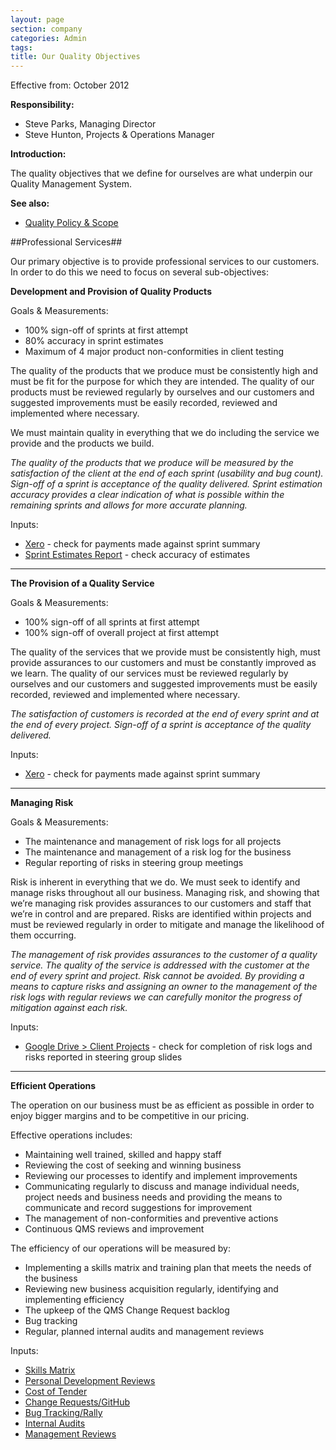 ```yaml
---
layout: page
section: company
categories: Admin
tags:
title: Our Quality Objectives
---
```


Effective from:
October 2012

**Responsibility:**

- Steve Parks, Managing Director
- Steve Hunton, Projects & Operations Manager

**Introduction:**

The quality objectives that we define for ourselves are what underpin our Quality Management System.

**See also:**

- [Quality Policy & Scope](/about-this-site/quality-management-system/quality-policy/)

##Professional Services##

Our primary objective is to provide professional services to our customers. In order to do this we need to focus on several sub-objectives:


**Development and Provision of Quality Products**

Goals & Measurements:

- 100% sign-off of sprints at first attempt
- 80% accuracy in sprint estimates
- Maximum of 4 major product non-conformities in client testing

The quality of the products that we produce must be consistently high and must be fit for the purpose for which they are intended. The quality of our products must be reviewed regularly by ourselves and our customers and suggested improvements must be easily recorded, reviewed and implemented where necessary.

We must maintain quality in everything that we do including the service we provide and the products we build.

*The quality of the products that we produce will be measured by the satisfaction of the client at the end of each sprint (usability and bug count). Sign-off of a sprint is acceptance of the quality delivered. Sprint estimation accuracy provides a clear indication of what is possible within the remaining sprints and allows for more accurate planning.*

Inputs:

 - [Xero](https://go.xero.com/Dashboard/) - check for payments made against sprint summary
 - [Sprint Estimates Report](https://docs.google.com/spreadsheets/d/1KlAqn9m7MSii7DpfgO9iCDYoP7L547PfK4xiotDTr20/edit#gid=0) - check accuracy of estimates

<hr>

**The Provision of a Quality Service**

Goals & Measurements:

- 100% sign-off of all sprints at first attempt
- 100% sign-off of overall project at first attempt

The quality of the services that we provide must be consistently high, must provide assurances to our customers and must be constantly improved as we learn. The quality of our services must be reviewed regularly by ourselves and our customers and suggested improvements must be easily recorded, reviewed and implemented where necessary.

*The satisfaction of customers is recorded at the end of every sprint and at the end of every project.  Sign-off of a sprint is acceptance of the quality delivered.*

Inputs:

 - [Xero](https://go.xero.com/Dashboard/) - check for payments made against sprint summary

<hr>

**Managing Risk**

Goals & Measurements:

- The maintenance and management of risk logs for all projects
- The maintenance and management of a risk log for the business
- Regular reporting of risks in steering group meetings

Risk is inherent in everything that we do. We must seek to identify and manage risks throughout all our business. Managing risk, and showing that we’re managing risk provides assurances to our customers and staff that we’re in control and are prepared. Risks are identified within projects and must be reviewed regularly in order to mitigate and manage the likelihood of them occurring.

*The management of risk provides assurances to the customer of a quality service. The quality of the service is addressed with the customer at the end of every sprint and project. Risk cannot be avoided. By providing a means to capture risks and assigning an owner to the management of the risk logs with regular reviews we can carefully monitor the progress of mitigation against each risk.*

Inputs:

 - [Google Drive > Client Projects](https://drive.google.com/drive/folders/0Bxb4YZjQwNDgTXRkV0FoYndDMWs) - check for completion of risk logs and risks reported in steering group slides

<hr>

**Efficient Operations**

The operation on our business must be as efficient as possible in order to enjoy bigger margins and to be competitive in our pricing.

Effective operations includes:

- Maintaining well trained, skilled and happy staff
- Reviewing the cost of seeking and winning business
- Reviewing our processes to identify and implement improvements
- Communicating regularly to discuss and manage individual needs, project needs and business needs and providing the means to communicate and record suggestions for improvement
- The management of non-conformities and preventive actions
- Continuous QMS reviews and improvement

The efficiency of our operations will be measured by:

- Implementing a skills matrix and training plan that meets the needs of the business
- Reviewing new business acquisition regularly, identifying and implementing efficiency
- The upkeep of the QMS Change Request backlog
- Bug tracking
- Regular, planned internal audits and management reviews

Inputs:

 - [Skills Matrix](https://docs.google.com/spreadsheets/d/1A4JZLSl-KtfrCdp7BatMEtOL-h-9jbHleYbxY-zVLnk/edit#gid=0)
 - [Personal Development Reviews](https://drive.google.com/drive/folders/0B-A_EwgjWNAUNFJtU0h4WkdVd28)
 - [Cost of Tender](https://docs.google.com/spreadsheets/d/1j7tpMR_FHpZ6zwbqCm_GStJrfFtEgrCqiKl4TP-DX0A/edit#gid=8)
 - [Change Requests/GitHub](https://github.com/wunderkraut/WunderWay/issues)
 - [Bug Tracking/Rally](https://rally1.rallydev.com/#/15258159291ud/dashboard)
 - [Internal Audits](https://drive.google.com/drive/folders/0Bxb4YZjQwNDgcEdrQXhsMTVkYlk)
 - [Management Reviews](https://drive.google.com/drive/folders/0Bxb4YZjQwNDgbWJra3pJRkZXcTg)



